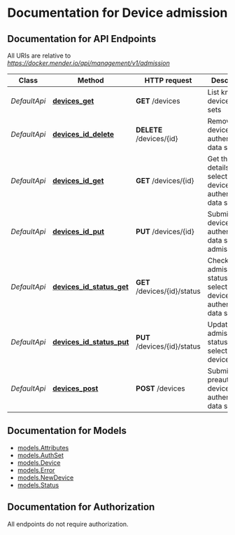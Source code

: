 # Documentation for Device admission

<a name="documentation-for-api-endpoints"></a>
## Documentation for API Endpoints

All URIs are relative to *https://docker.mender.io/api/management/v1/admission*

Class | Method | HTTP request | Description
------------ | ------------- | ------------- | -------------
*DefaultApi* | [**devices_get**](Apis/DefaultApi.md#devices_get) | **GET** /devices | List known device data sets
*DefaultApi* | [**devices_id_delete**](Apis/DefaultApi.md#devices_id_delete) | **DELETE** /devices/{id} | Remove device authentication data set
*DefaultApi* | [**devices_id_get**](Apis/DefaultApi.md#devices_id_get) | **GET** /devices/{id} | Get the details of a selected device authentication data set
*DefaultApi* | [**devices_id_put**](Apis/DefaultApi.md#devices_id_put) | **PUT** /devices/{id} | Submit a device authentication data set for admission
*DefaultApi* | [**devices_id_status_get**](Apis/DefaultApi.md#devices_id_status_get) | **GET** /devices/{id}/status | Check the admission status of a selected device authentication data set
*DefaultApi* | [**devices_id_status_put**](Apis/DefaultApi.md#devices_id_status_put) | **PUT** /devices/{id}/status | Update the admission status of a selected device
*DefaultApi* | [**devices_post**](Apis/DefaultApi.md#devices_post) | **POST** /devices | Submit a preauthorized device authentication data set


<a name="documentation-for-models"></a>
## Documentation for Models

 - [models.Attributes](Models/Attributes.md)
 - [models.AuthSet](Models/AuthSet.md)
 - [models.Device](Models/Device.md)
 - [models.Error](Models/Error.md)
 - [models.NewDevice](Models/NewDevice.md)
 - [models.Status](Models/Status.md)


<a name="documentation-for-authorization"></a>
## Documentation for Authorization

All endpoints do not require authorization.
